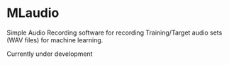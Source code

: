# MLaudio
Simple Audio Recording software for recording Training/Target audio sets (WAV files) for machine learning.

Currently under development
